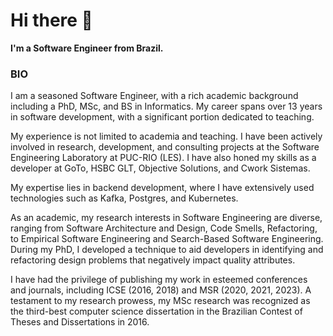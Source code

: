 # Hi there 👋

**I'm a Software Engineer from Brazil.**

### BIO

I am a seasoned Software Engineer, with a rich academic background including a PhD, MSc, and BS in Informatics. My career spans over 13 years in software development, with a significant portion dedicated to teaching.

My experience is not limited to academia and teaching. I have been actively involved in research, development, and consulting projects at the Software Engineering Laboratory at PUC-RIO (LES). I have also honed my skills as a developer at GoTo, HSBC GLT, Objective Solutions, and Cwork Sistemas.

My expertise lies in backend development, where I have extensively used technologies such as Kafka, Postgres, and Kubernetes.

As an academic, my research interests in Software Engineering are diverse, ranging from Software Architecture and Design, Code Smells, Refactoring, to Empirical Software Engineering and Search-Based Software Engineering. During my PhD, I developed a technique to aid developers in identifying and refactoring design problems that negatively impact quality attributes.

I have had the privilege of publishing my work in esteemed conferences and journals, including ICSE (2016, 2018) and MSR (2020, 2021, 2023). A testament to my research prowess, my MSc research was recognized as the third-best computer science dissertation in the Brazilian Contest of Theses and Dissertations in 2016.
